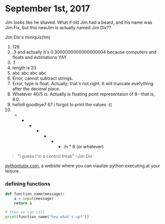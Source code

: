 # September 1st, 2017

Jim looks like he shaved. What if old Jim had a beard, and his name was Jim Fix, but this newJim is actually named Jim Dix??

Jim Dix's miniquiz(tm)
1. 128
2. .3 and actually it's 0.3000000000000000004 because computers and floats and estimations YAY
3. .1
4. length is 23
5. abc
abc
abc
abc
6. Error, cannot subtract strings.
7. Error, type is float. Actually, that's not right. It will truncate evefything after the decimal place.
8. Whatever 40/5 is. Actually is floating point representaion of 8--that is, 8.0.
9. hello6
goodbye7
67 i forgot to print the values :((
10. * * * * * * * /n * 8 (or whatever)

> "I guess I'm a control freak" -Jim Dix

[pythontutor.com](http://pythontutor.com), a website where you can viaulize python executing at your leisure.

### defining functions
```python
def function_name(message):
    a = input(message)
    return a

# then we can call
print(function_name("hey what's up?"))
```
